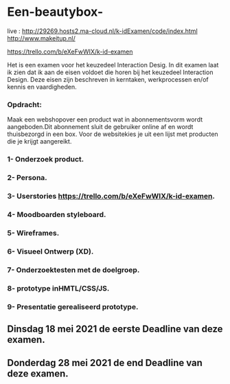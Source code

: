 # Een-beautybox-
live : http://29269.hosts2.ma-cloud.nl/k-idExamen/code/index.html
http://www.makeitup.nl/

https://trello.com/b/eXeFwWIX/k-id-examen

 Het is een examen voor het keuzedeel Interaction Desig.
 In dit examen laat ik zien dat ik aan de eisen voldoet die horen bij het keuzedeel Interaction Design. Deze eisen zijn beschreven in kerntaken, werkprocessen en/of kennis en vaardigheden.
 
 ### Opdracht: 
 Maak een webshopover een product wat in abonnementsvorm wordt aangeboden.Dit abonnement sluit de gebruiker online af en wordt thuisbezorgd in een box. Voor de websitekies je uit een lijst met producten die je krijgt aangereikt.
 
 ### 1- Onderzoek product.
 ### 2- Persona.
 ### 3- Userstories https://trello.com/b/eXeFwWIX/k-id-examen.
 ### 4- Moodboarden styleboard.
 ### 5- Wireframes.
 ### 6- Visueel Ontwerp (XD).
 ### 7- Onderzoektesten met de doelgroep.
 ### 8- prototype inHMTL/CSS/JS.
 ### 9- Presentatie gerealiseerd prototype.

## Dinsdag 18 mei 2021 de eerste Deadline van deze examen.
## Donderdag 28 mei 2021 de end Deadline van deze examen.
 
 
